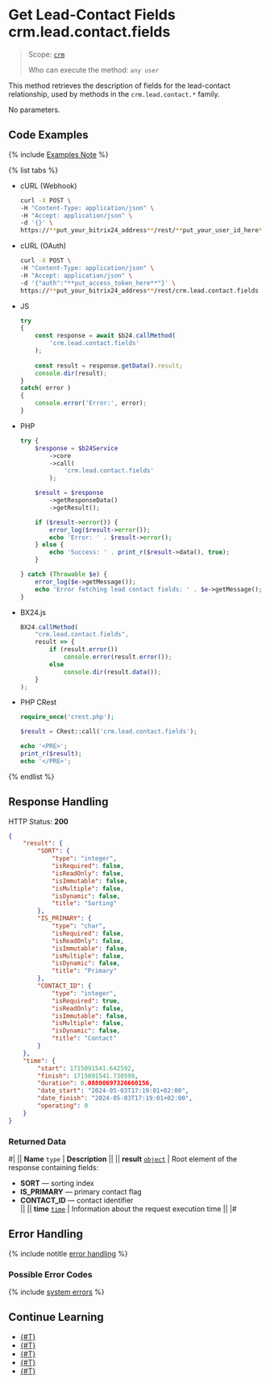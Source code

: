 # Get Lead-Contact Fields crm.lead.contact.fields

> Scope: [`crm`](../../../scopes/permissions.md)
>
> Who can execute the method: `any user`

This method retrieves the description of fields for the lead-contact relationship, used by methods in the `crm.lead.contact.*` family.

No parameters.

## Code Examples

{% include [Examples Note](../../../../_includes/examples.md) %}

{% list tabs %}

- cURL (Webhook)

    ```bash
    curl -X POST \
    -H "Content-Type: application/json" \
    -H "Accept: application/json" \
    -d '{}' \
    https://**put_your_bitrix24_address**/rest/**put_your_user_id_here**/**put_your_webhook_here**/crm.lead.contact.fields
    ```

- cURL (OAuth)

    ```bash
    curl -X POST \
    -H "Content-Type: application/json" \
    -H "Accept: application/json" \
    -d '{"auth":"**put_access_token_here**"}' \
    https://**put_your_bitrix24_address**/rest/crm.lead.contact.fields
    ```

- JS

    ```js
    try
    {
    	const response = await $b24.callMethod(
    		'crm.lead.contact.fields'
    	);
    	
    	const result = response.getData().result;
    	console.dir(result);
    }
    catch( error )
    {
    	console.error('Error:', error);
    }
    ```

- PHP

    ```php
    try {
        $response = $b24Service
            ->core
            ->call(
                'crm.lead.contact.fields'
            );
    
        $result = $response
            ->getResponseData()
            ->getResult();
    
        if ($result->error()) {
            error_log($result->error());
            echo 'Error: ' . $result->error();
        } else {
            echo 'Success: ' . print_r($result->data(), true);
        }
    
    } catch (Throwable $e) {
        error_log($e->getMessage());
        echo 'Error fetching lead contact fields: ' . $e->getMessage();
    }
    ```

- BX24.js

    ```js
    BX24.callMethod(
        "crm.lead.contact.fields",
        result => {
            if (result.error())
                console.error(result.error());
            else
                console.dir(result.data());
        }
    );
    ```

- PHP CRest

    ```php
    require_once('crest.php');

    $result = CRest::call('crm.lead.contact.fields');

    echo '<PRE>';
    print_r($result);
    echo '</PRE>';
    ```

{% endlist %}

## Response Handling

HTTP Status: **200**

```json
{
    "result": {
        "SORT": {
            "type": "integer",
            "isRequired": false,
            "isReadOnly": false,
            "isImmutable": false,
            "isMultiple": false,
            "isDynamic": false,
            "title": "Sorting"
        },
        "IS_PRIMARY": {
            "type": "char",
            "isRequired": false,
            "isReadOnly": false,
            "isImmutable": false,
            "isMultiple": false,
            "isDynamic": false,
            "title": "Primary"
        },
        "CONTACT_ID": {
            "type": "integer",
            "isRequired": true,
            "isReadOnly": false,
            "isImmutable": false,
            "isMultiple": false,
            "isDynamic": false,
            "title": "Contact"
        }
    },
    "time": {
        "start": 1715091541.642592,
        "finish": 1715091541.730599,
        "duration": 0.08800697326660156,
        "date_start": "2024-05-03T17:19:01+02:00",
        "date_finish": "2024-05-03T17:19:01+02:00",
        "operating": 0
    }
}
```

### Returned Data

#|
|| **Name**
`type` | **Description** ||
|| **result**
[`object`](../../../data-types.md) | Root element of the response containing fields:

- **SORT** — sorting index
- **IS_PRIMARY** — primary contact flag
- **CONTACT_ID** — contact identifier  
||
|| **time**
[`time`](../../../data-types.md) | Information about the request execution time ||
|#

## Error Handling

{% include notitle [error handling](../../../../_includes/error-info.md) %}

### Possible Error Codes

{% include [system errors](../../../../_includes/system-errors.md) %}

## Continue Learning

- [{#T}](./crm-lead-contact-add.md)
- [{#T}](./crm-lead-contact-delete.md)
- [{#T}](./crm-lead-contact-items-get.md)
- [{#T}](./crm-lead-contact-items-set.md)
- [{#T}](./crm-lead-contact-items-delete.md)